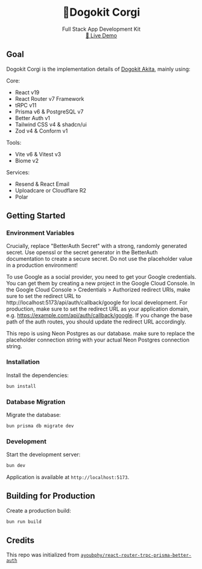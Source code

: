<div align="center">
	<h1 align="center">🐶Dogokit Corgi</h1>
  <p align="center">
    <span>Full Stack App Development Kit</span>
    <br />
    <a href="https://corgi.dogokit.com">🚧 Live Demo</a>
  </p>
</div>

## Goal

Dogokit Corgi is the implementation details of [Dogokit Akita](https://github.com/dogokit/dogokit-akita), mainly using:

Core:

- React v19
- React Router v7 Framework
- tRPC v11
- Prisma v6 & PostgreSQL v7
- Better Auth v1
- Tailwind CSS v4 & shadcn/ui
- Zod v4 & Conform v1

Tools:

- Vite v6 & Vitest v3
- Biome v2

Services:

- Resend & React Email
- Uploadcare or Cloudflare R2
- Polar

## Getting Started

### Environment Variables

Crucially, replace "BetterAuth Secret" with a strong, randomly generated secret. Use openssl or the secret generator in the BetterAuth documentation to create a secure secret. Do not use the placeholder value in a production environment!

To use Google as a social provider, you need to get your Google credentials. You can get them by creating a new project in the Google Cloud Console.
In the Google Cloud Console > Credentials > Authorized redirect URIs, make sure to set the redirect URL to http://localhost:5173/api/auth/callback/google for local development. For production, make sure to set the redirect URL as your application domain, e.g. https://example.com/api/auth/callback/google. If you change the base path of the auth routes, you should update the redirect URL accordingly.

This repo is using Neon Postgres as our database. make sure to replace the placeholder connection string with your actual Neon Postgres connection string.

### Installation

Install the dependencies:

```bash
bun install
```

### Database Migration

Migrate the database:

```bash
bun prisma db migrate dev
```

### Development

Start the development server:

```bash
bun dev
```

Application is available at `http://localhost:5173`.

## Building for Production

Create a production build:

```bash
bun run build
```

## Credits

This repo was initialized from [`ayoubphy/react-router-trpc-prisma-better-auth`](https://github.com/ayoubphy/react-router-trpc-prisma-better-auth)
